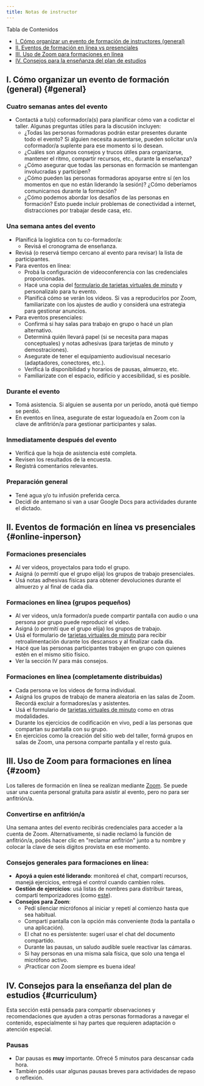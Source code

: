 ```yaml
---
title: Notas de instructor
---
```


Tabla de Contenidos

- [I. Cómo organizar un evento de formación de instructores (general)](#general)
- [II. Eventos de formación en línea vs presenciales](#online-inperson)
- [III. Uso de Zoom para formaciones en línea](#zoom)
- [IV. Consejos para la enseñanza del plan de estudios](#curriculum)


## I. Cómo organizar un evento de formación (general) {#general}

### Cuatro semanas antes del evento

- Contactá a tu(s) coformador/a(s) para planificar cómo van a codictar el taller. Algunas preguntas útiles para la discusión incluyen:
  - ¿Todas las personas formadoras podrán estar presentes durante todo el evento? Si alguien necesita ausentarse, pueden solicitar un/a coformador/a suplente para ese momento si lo desean.
  - ¿Cuáles son algunos consejos y trucos útiles para organizarse, mantener el ritmo, compartir recursos, etc., durante la enseñanza?
  - ¿Cómo asegurar que todas las personas en formación se mantengan involucradas y participen?
  - ¿Cómo pueden las personas formadoras apoyarse entre sí (en los momentos en que no están liderando la sesión)? ¿Cómo deberíamos comunicarnos durante la formación?
  - ¿Cómo podemos abordar los desafíos de las personas en formación? Esto puede incluir problemas de conectividad a internet, distracciones por trabajar desde casa, etc.

### Una semana antes del evento

- Planificá la logística con tu co-formador/a:
  - Revisá el cronograma de enseñanza.
- Revisá (o reservá tiempo cercano al evento para revisar) la lista de participantes.
- Para eventos en línea:
  - Probá la configuración de videoconferencia con las credenciales proporcionadas.
  - Hacé una copia del [formulario de tarjetas virtuales de minuto][minute-cards-template] y personalizalo para tu evento.
  - Planificá cómo se verán los videos. Si vas a reproducirlos por Zoom, familiarizate con los ajustes de audio y considerá una estrategia para gestionar anuncios.
- Para eventos presenciales:
  - Confirmá si hay salas para trabajo en grupo o hacé un plan alternativo.
  - Determiná quién llevará papel (si se necesita para mapas conceptuales) y notas adhesivas (para tarjetas de minuto y demostraciones).
  - Asegurate de tener el equipamiento audiovisual necesario (adaptadores, conectores, etc.).
  - Verificá la disponibilidad y horarios de pausas, almuerzo, etc.
  - Familiarizate con el espacio, edificio y accesibilidad, si es posible.

### Durante el evento

- Tomá asistencia. Si alguien se ausenta por un período, anotá qué tiempo se perdió.
- En eventos en línea, asegurate de estar logueado/a en Zoom con la clave de anfitrión/a para gestionar participantes y salas.

### Inmediatamente después del evento

- Verificá que la hoja de asistencia esté completa. 
- Revisen los resultados de la encuesta.
- Registrá comentarios relevantes.

### Preparación general

- Tené agua y/o tu infusión preferida cerca.
- Decidí de antemano si van a usar Google Docs para actividades durante el dictado.

## II. Eventos de formación en línea vs presenciales {#online-inperson}

### Formaciones presenciales

- Al ver videos, proyectalos para todo el grupo.
- Asigná (o permití que el grupo elija) los grupos de trabajo presenciales.
- Usá notas adhesivas físicas para obtener devoluciones durante el almuerzo y al final de cada día.

### Formaciones en línea (grupos pequeños)

- Al ver videos, un/a formador/a puede compartir pantalla con audio o una persona por grupo puede reproducir el video.
- Asigná (o permití que el grupo elija) los grupos de trabajo.
- Usá el formulario de [tarjetas virtuales de minuto][minute-cards-template] para recibir retroalimentación durante los descansos y al finalizar cada día.
- Hacé que las personas participantes trabajen en grupo con quienes estén en el mismo sitio físico.
- Ver la sección IV para más consejos.

### Formaciones en línea (completamente distribuidas)

- Cada persona ve los videos de forma individual.
- Asigná los grupos de trabajo de manera aleatoria en las salas de Zoom. Recordá excluir a formadores/as y asistentes.
- Usá el formulario de [tarjetas virtuales de minuto][minute-cards-template] como en otras modalidades.
- Durante los ejercicios de codificación en vivo, pedí a las personas que compartan su pantalla con su grupo.
- En ejercicios como la creación del sitio web del taller, formá grupos en salas de Zoom, una persona comparte pantalla y el resto guía.

## III. Uso de Zoom para formaciones en línea {#zoom}

Los talleres de formación en línea se realizan mediante [Zoom][zoom-home]. Se puede usar una cuenta personal gratuita para asistir al evento, pero no para ser anfitrión/a.

### Convertirse en anfitrión/a

Una semana antes del evento recibirás credenciales para acceder a la cuenta de Zoom. Alternativamente, si nadie reclamó la función de anfitrión/a, podés hacer clic en "reclamar anfitrión" junto a tu nombre y colocar la clave de seis dígitos provista en ese momento.

### Consejos generales para formaciones en línea:

- **Apoyá a quien esté liderando**: monitoreá el chat, compartí recursos, manejá ejercicios, entregá el control cuando cambien roles.
- **Gestión de ejercicios**: usá listas de nombres para distribuir tareas, compartí temporizadores (como [este](https://www.timeanddate.com/timer/)).
- **Consejos para Zoom**:
  - Pedí silenciar micrófonos al iniciar y repetí al comienzo hasta que sea habitual.
  - Compartí pantalla con la opción más conveniente (toda la pantalla o una aplicación).
  - El chat no es persistente: sugerí usar el chat del documento compartido.
  - Durante las pausas, un saludo audible suele reactivar las cámaras.
  - Si hay personas en una misma sala física, que solo una tenga el micrófono activo.
  - ¡Practicar con Zoom siempre es buena idea!

## IV. Consejos para la enseñanza del plan de estudios {#curriculum}

Esta sección está pensada para compartir observaciones y recomendaciones que ayuden a otras personas formadoras a navegar el contenido, especialmente si hay partes que requieren adaptación o atención especial.

### Pausas

- Dar pausas es **muy** importante. Ofrecé 5 minutos para descansar cada hora.
- También podés usar algunas pausas breves para actividades de repaso o reflexión.


[handbook]: https://docs.carpentries.org/handbooks/instructor_trainers.html
[demos]: https://docs.carpentries.org/handbooks/instructor_trainers.html#teaching-demonstrations
[etherpad-template]: https://pad.carpentries.org/ttt-template
[minute-cards-template]: https://docs.google.com/forms/d/1lEdF1PuJB4FWhH8xLBDeQ9rwJRP304oBnkLv6DisM9o/edit
[trainer-pad]: https://pad.carpentries.org/trainers
[training-repo]: https://carpentries.github.io/instructor-training/
[zoom-home]: https://www.zoom.us/
[zoom-host-key]: https://support.zoom.us/hc/en-us/articles/115001315866-Host-Key-Control-For-Zoom-Rooms
